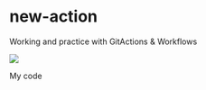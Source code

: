 # new-action
Working and practice with GitActions &amp; Workflows

![](https://github.com/Stanislav-Hryhorskyi/new-action/actions/workflows/blank.yml/badge.svg)

My code
